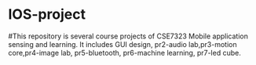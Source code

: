 # IOS-project
#This repository is several course projects of CSE7323 Mobile application sensing and learning. It includes GUI design, pr2-audio lab,pr3-motion core,pr4-image lab, pr5-bluetooth, pr6-machine learning, pr7-led cube.
